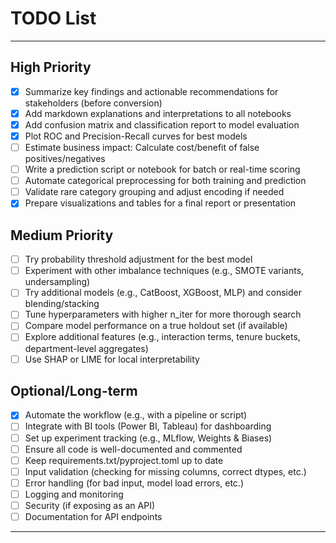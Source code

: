 # TODO List

<!--
  This file uses TODO: and FIXME: tags for compatibility with the Todo Tree extension.
  Place this file in your project root for best results.
-->

---
## High Priority
- [x] Summarize key findings and actionable recommendations for stakeholders (before conversion)
- [x] Add markdown explanations and interpretations to all notebooks
- [x] Add confusion matrix and classification report to model evaluation
- [x] Plot ROC and Precision-Recall curves for best models
- [ ] Estimate business impact: Calculate cost/benefit of false positives/negatives
- [ ] Write a prediction script or notebook for batch or real-time scoring
- [ ] Automate categorical preprocessing for both training and prediction
- [ ] Validate rare category grouping and adjust encoding if needed
- [x] Prepare visualizations and tables for a final report or presentation

## Medium Priority
- [ ] Try probability threshold adjustment for the best model
- [ ] Experiment with other imbalance techniques (e.g., SMOTE variants, undersampling)
- [ ] Try additional models (e.g., CatBoost, XGBoost, MLP) and consider blending/stacking
- [ ] Tune hyperparameters with higher n_iter for more thorough search
- [ ] Compare model performance on a true holdout set (if available)
- [ ] Explore additional features (e.g., interaction terms, tenure buckets, department-level aggregates)
- [ ] Use SHAP or LIME for local interpretability

## Optional/Long-term
- [x] Automate the workflow (e.g., with a pipeline or script)
- [ ] Integrate with BI tools (Power BI, Tableau) for dashboarding
- [ ] Set up experiment tracking (e.g., MLflow, Weights & Biases)
- [ ] Ensure all code is well-documented and commented
- [ ] Keep requirements.txt/pyproject.toml up to date
- [ ] Input validation (checking for missing columns, correct dtypes, etc.)
- [ ] Error handling (for bad input, model load errors, etc.)
- [ ] Logging and monitoring
- [ ] Security (if exposing as an API)
- [ ] Documentation for API endpoints

---



